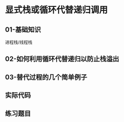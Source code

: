 # 显式栈或循环代替递归调用   

## 01-基础知识

进程栈/线程栈

## 02-如何利用循环代替递归以防止栈溢出

## 03-替代过程的几个简单例子

## 实际代码

## 练习题目
